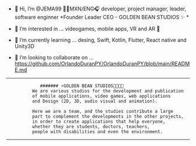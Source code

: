 - 👋 Hi, I’m @JEMA99 🐧🎻MXN/ENG🎧 developer, project manager, leader, software enginner
*Founder Leader CEO - GOLDEN BEAN STUDIOS ✨ *

- 👀 I’m interested in ... videogames, mobile apps, VR and AR 🥽
- 🌱 I’m currently learning ... desing, Swift, Kotlin, Flutter, React native and Unity3D
- 💞️ I’m looking to collaborate on ... https://github.com/OrlandoDuranPY/OrlandoDuranPY/blob/main/README.md

---
                 ####### ⚡GOLDEN BEAN STUDIOS🦢🌹🌺🌸
              We are various studios for the development and publication 
              of mobile applications, video games, web applications 
              and Design (2D, 3D, audio visual and animation).

              Here we are a team, and the studies contribute a large 
              part to complement the developments in the other projects, 
              in order to create applications that help everyone, 
              whether they are students, doctors, teachers, 
              people with disabilities and even the environment.
---              
              
<!---
JEMA99/JEMA99 is a ✨ special ✨ repository because its `README.md` (this file) appears on your GitHub profile.
You can click the Preview link to take a look at your changes.
--->
